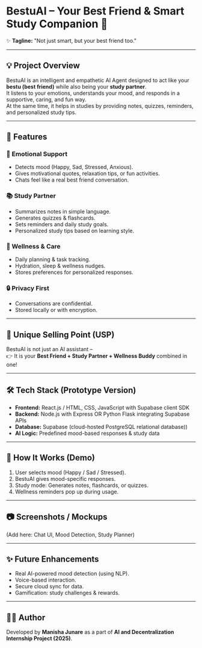 # BestuAI – Your Best Friend & Smart Study Companion 💙  

✨ **Tagline:** "Not just smart, but your best friend too."  

---

## 💡 Project Overview  
BestuAI is an intelligent and empathetic AI Agent designed to act like your **bestu (best friend)** while also being your **study partner**.  
It listens to your emotions, understands your mood, and responds in a supportive, caring, and fun way.  
At the same time, it helps in studies by providing notes, quizzes, reminders, and personalized study tips.  

---

## 🚀 Features  

### 🌈 Emotional Support  
- Detects mood (Happy, Sad, Stressed, Anxious).  
- Gives motivational quotes, relaxation tips, or fun activities.  
- Chats feel like a real best friend conversation.  

### 📚 Study Partner  
- Summarizes notes in simple language.  
- Generates quizzes & flashcards.  
- Sets reminders and daily study goals.  
- Personalized study tips based on learning style.  

### 🌱 Wellness & Care  
- Daily planning & task tracking.  
- Hydration, sleep & wellness nudges.  
- Stores preferences for personalized responses.  

### 🔒 Privacy First  
- Conversations are confidential.  
- Stored locally or with encryption.  

---

## 🎯 Unique Selling Point (USP)  
BestuAI is not just an AI assistant –  
👉 It is your **Best Friend + Study Partner + Wellness Buddy** combined in one!  

---

## 🛠️ Tech Stack (Prototype Version)  
- **Frontend:** React.js / HTML, CSS, JavaScript with Supabase client SDK
- **Backend:** Node.js with Express OR Python Flask integrating Supabase APIs 
- **Database:** Supabase (cloud-hosted PostgreSQL relational database))  
- **AI Logic:** Predefined mood-based responses & study data  

---

## 📌 How It Works (Demo)  
1. User selects mood (Happy / Sad / Stressed).  
2. BestuAI gives mood-specific responses.  
3. Study mode: Generates notes, flashcards, or quizzes.  
4. Wellness reminders pop up during usage.  

---

## 📷 Screenshots / Mockups  
(Add here: Chat UI, Mood Detection, Study Planner)  

---

## ✨ Future Enhancements  
- Real AI-powered mood detection (using NLP).  
- Voice-based interaction.  
- Secure cloud sync for data.  
- Gamification: study challenges & rewards.  

---

## 👩‍💻 Author  
Developed by **Manisha Junare** as a  part of **AI and Decentralization Internship  Project (2025)**.  
